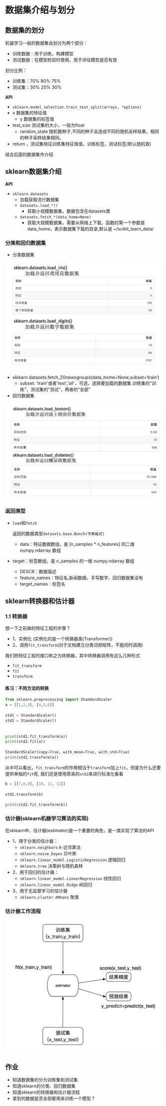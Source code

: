 # 数据集介绍与划分

##  数据集的划分

机器学习一般的数据集会划分为两个部分：

- 训练数据：用于训练，构建模型
- 测试数据：在模型检验时使用，用于评估模型是否有效

划分比例：

- 训练集：70% 80% 75%
- 测试集：30% 20% 30%

**API**

- `sklearn.model_selection.train_test_split(arrays, *options)`
- x 数据集的特征值
  - y 数据集的标签值
- test_size 测试集的大小，一般为float
  - random_state 随机数种子,不同的种子会造成不同的随机采样结果。相同的种子采样结果相同。
- return ，测试集特征训练集特征值值，训练标签，测试标签(默认随机取)

结合后面的数据集作介绍

## sklearn数据集介绍

**API**

- `sklearn.datasets`
  - 加载获取流行数据集
  - `datasets.load_*()`
    - 获取小规模数据集，数据包含在datasets里
  - `datasets.fetch_*(data_home=None)`
    - 获取大规模数据集，需要从网络上下载，函数的第一个参数是data_home，表示数据集下载的目录,默认是 ~/scikit_learn_data/

### 分类和回归数据集

- 分类数据集

![分类数据集](./images/分类数据集.png)

- sklearn.datasets.fetch_20newsgroups(data_home=None,subset=‘train’)
  - subset: 'train'或者'test','all'，可选，选择要加载的数据集.训练集的“训练”，测试集的“测试”，两者的“全部”
- 回归数据集

![回归数据集](./images/回归数据集.png)

### 返回类型

- `load`和`fetch`

  返回的数据类型`datasets.base.Bunch(字典格式)`

  - data：特征数据数组，是 [n_samples * n_features] 的二维 numpy.ndarray 数组
- target：标签数组，是 n_samples 的一维 numpy.ndarray 数组
  - DESCR：数据描述
  - feature_names：特征名,新闻数据，手写数字、回归数据集没有
  - target_names：标签名


## sklearn转换器和估计器
### 1.1 转换器

想一下之前做的特征工程的步骤？

- 1、实例化 (实例化的是一个转换器类(Transformer))
- 2、调用`fit_transform`(对于文档建立分类词频矩阵，不能同时调用)

我们把特征工程的接口称之为转换器，其中转换器调用有这么几种形式

- `fit_transform`
- `fit`
- `transform`

#### 练习：不同方法的转换

```python
from sklearn.preprocessing import StandardScaler
a = [[1,2,3], [4,5,6]]

std1 = StandardScaler()
std2 = StandardScaler()


print(std1.fit_transform(a))
print(std2.fit(a))

StandardScaler(copy=True, with_mean=True, with_std=True)
print(std2.transform(a))
```

从中可以看出，`fit_transform`的作用相当于`transform`加上`fit`。但是为什么还要提供单独的`fit`呢, 我们还是使用原来的`std2`来进行标准化看看

```python
b = [[7,8,9], [10, 11, 12]]

std2.transform(b)

print(std2.fit_transform(b))
```

### 估计器(sklearn机器学习算法的实现)

在sklearn中，估计器(estimator)是一个重要的角色，是一类实现了算法的API

- 1、用于分类的估计器：
  - `sklearn.neighbors` k-近邻算法
  - `sklearn.naive_bayes` 贝叶斯
  - `sklearn.linear_model.LogisticRegression` 逻辑回归
  - s`klearn.tree` 决策树与随机森林
- 2、用于回归的估计器：
  - `sklearn.linear_model.LinearRegression` 线性回归
  - `sklearn.linear_model.Ridge` 岭回归
- 3、用于无监督学习的估计器
  - `sklearn.cluster.KMeans` 聚类

### 估计器工作流程

![估计器工作流程](./images/%E4%BC%B0%E8%AE%A1%E5%99%A8%E5%B7%A5%E4%BD%9C%E6%B5%81%E7%A8%8B.png)

## 作业

- 知道数据集的分为训练集和测试集
- 知道sklearn的分类、回归数据集
- 知道sklearn的转换器和估计器流程
- 拿到的数据是否全部都用来训练一个模型？
